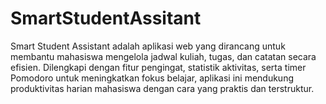 # SmartStudentAssitant
Smart Student Assistant adalah aplikasi web yang dirancang untuk membantu mahasiswa mengelola jadwal kuliah, tugas, dan catatan secara efisien. Dilengkapi dengan fitur pengingat, statistik aktivitas, serta timer Pomodoro untuk meningkatkan fokus belajar, aplikasi ini mendukung produktivitas harian mahasiswa dengan cara yang praktis dan terstruktur.
